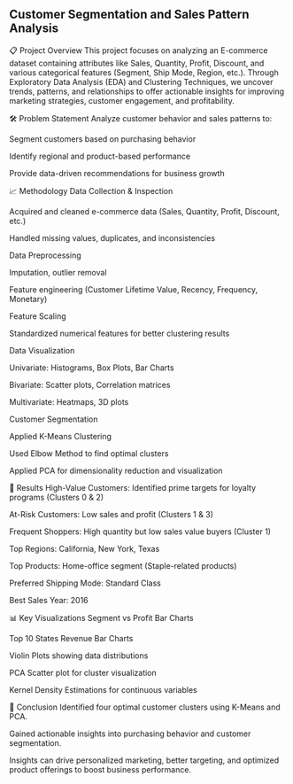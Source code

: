 ## Customer Segmentation and Sales Pattern Analysis
📋 Project Overview
This project focuses on analyzing an E-commerce dataset containing attributes like Sales, Quantity, Profit, Discount, and various categorical features (Segment, Ship Mode, Region, etc.).
Through Exploratory Data Analysis (EDA) and Clustering Techniques, we uncover trends, patterns, and relationships to offer actionable insights for improving marketing strategies, customer engagement, and profitability.

🛠️ Problem Statement
Analyze customer behavior and sales patterns to:

Segment customers based on purchasing behavior

Identify regional and product-based performance

Provide data-driven recommendations for business growth

📈 Methodology
Data Collection & Inspection

Acquired and cleaned e-commerce data (Sales, Quantity, Profit, Discount, etc.)

Handled missing values, duplicates, and inconsistencies

Data Preprocessing

Imputation, outlier removal

Feature engineering (Customer Lifetime Value, Recency, Frequency, Monetary)

Feature Scaling

Standardized numerical features for better clustering results

Data Visualization

Univariate: Histograms, Box Plots, Bar Charts

Bivariate: Scatter plots, Correlation matrices

Multivariate: Heatmaps, 3D plots

Customer Segmentation

Applied K-Means Clustering

Used Elbow Method to find optimal clusters

Applied PCA for dimensionality reduction and visualization

🚀 Results
High-Value Customers: Identified prime targets for loyalty programs (Clusters 0 & 2)

At-Risk Customers: Low sales and profit (Clusters 1 & 3)

Frequent Shoppers: High quantity but low sales value buyers (Cluster 1)

Top Regions: California, New York, Texas

Top Products: Home-office segment (Staple-related products)

Preferred Shipping Mode: Standard Class

Best Sales Year: 2016

📊 Key Visualizations
Segment vs Profit Bar Charts

Top 10 States Revenue Bar Charts

Violin Plots showing data distributions

PCA Scatter plot for cluster visualization

Kernel Density Estimations for continuous variables

📝 Conclusion
Identified four optimal customer clusters using K-Means and PCA.

Gained actionable insights into purchasing behavior and customer segmentation.

Insights can drive personalized marketing, better targeting, and optimized product offerings to boost business performance.


